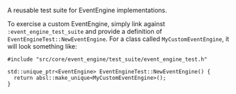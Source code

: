A reusable test suite for EventEngine implementations.

To exercise a custom EventEngine, simply link against `:event_engine_test_suite`
and provide a definition of `EventEngineTest::NewEventEngine`. For a class
called `MyCustomEventEngine`, it will look something like:

```
#include "src/core/event_engine/test_suite/event_engine_test.h"

std::unique_ptr<EventEngine> EventEngineTest::NewEventEngine() {
  return absl::make_unique<MyCustomEventEngine>();
}
```
